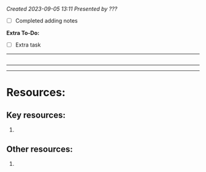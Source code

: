 *Created 2023-09-05 13:11*
*Presented by ???*
- [ ] Completed adding notes

**Extra To-Do:**
- [ ] Extra task
---
```toc
```
---


---

# Resources:
## Key resources:
1. 

## Other resources:
1. 